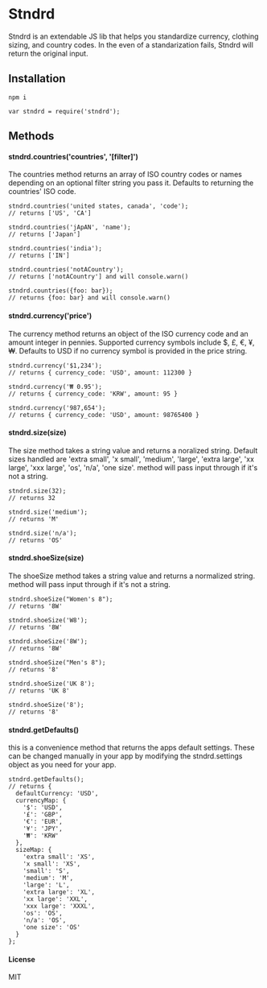Stndrd
===============

Stndrd is an extendable JS lib that helps you standardize currency, clothing sizing, and country codes. In the even of a standarization fails, Stndrd will return the original input.

## Installation
```npm i```


```var stndrd = require('stndrd');```

## Methods
#### stndrd.countries('countries', '[filter]')
The countries method returns an array of ISO country codes or names depending on an optional filter string you pass it. Defaults to returning the countries' ISO code.
```
stndrd.countries('united states, canada', 'code');
// returns ['US', 'CA']

stndrd.countries('jApAN', 'name');
// returns ['Japan']

stndrd.countries('india');
// returns ['IN']

stndrd.countries('notACountry');
// returns ['notACountry'] and will console.warn()

stndrd.countries({foo: bar});
// returns {foo: bar} and will console.warn()
```

#### stndrd.currency('price')
The currency method returns an object of the ISO currency code and an amount integer in pennies. Supported currency symbols include $, £, €, ¥, ₩. Defaults to USD if no currency symbol is provided in the price string.
```
stndrd.currency('$1,234');
// returns { currency_code: 'USD', amount: 112300 }

stndrd.currency('₩ 0.95');
// returns { currency_code: 'KRW', amount: 95 }

stndrd.currency('987,654');
// returns { currency_code: 'USD', amount: 98765400 }
```

#### stndrd.size(size)
The size method takes a string value and returns a noralized string.
Default sizes handled are 'extra small', 'x small', 'medium', 'large', 'extra large', 'xx large', 'xxx large', 'os', 'n/a', 'one size'.
method will pass input through if it's not a string.
```
stndrd.size(32);
// returns 32

stndrd.size('medium');
// returns 'M'

stndrd.size('n/a');
// returns 'OS'
```

#### stndrd.shoeSize(size)
The shoeSize method takes a string value and returns a normalized string.
method will pass input through if it's not a string.
```
stndrd.shoeSize("Women's 8");
// returns '8W'

stndrd.shoeSize('W8');
// returns '8W'

stndrd.shoeSize('8W');
// returns '8W'

stndrd.shoeSize("Men's 8");
// returns '8'

stndrd.shoeSize('UK 8');
// returns 'UK 8'

stndrd.shoeSize('8');
// returns '8'

```

#### stndrd.getDefaults()
this is a convenience method that returns the apps default settings. These can be changed manually in your app by modifying the stndrd.settings object as you need for your app.
```
stndrd.getDefaults();
// returns {
  defaultCurrency: 'USD',
  currencyMap: {
    '$': 'USD',
    '£': 'GBP',
    '€': 'EUR',
    '¥': 'JPY',
    '₩': 'KRW'
  },
  sizeMap: {
    'extra small': 'XS',
    'x small': 'XS',
    'small': 'S',
    'medium': 'M',
    'large': 'L',
    'extra large': 'XL',
    'xx large': 'XXL',
    'xxx large': 'XXXL',
    'os': 'OS',
    'n/a': 'OS',
    'one size': 'OS'
  }
};
```


#### License

MIT